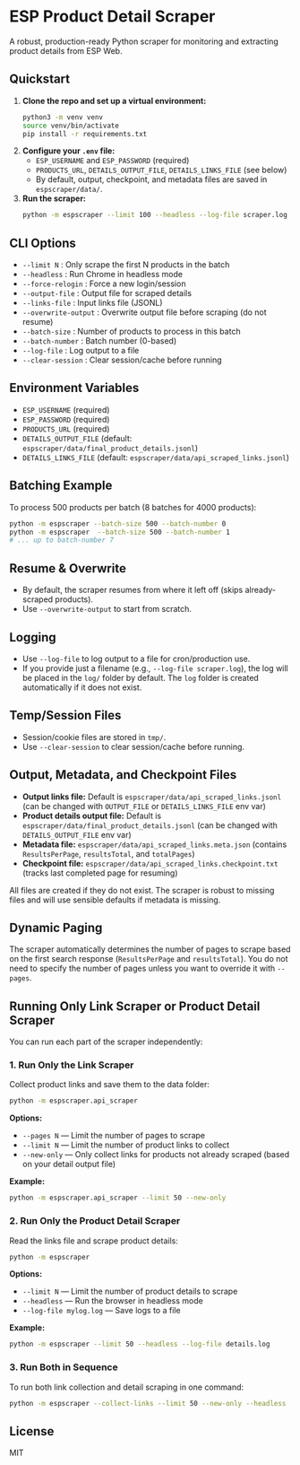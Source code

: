 # ESP Product Detail Scraper

A robust, production-ready Python scraper for monitoring and extracting product details from ESP Web.

## Quickstart

1. **Clone the repo and set up a virtual environment:**
   ```bash
   python3 -m venv venv
   source venv/bin/activate
   pip install -r requirements.txt
   ```
2. **Configure your `.env` file:**
   - `ESP_USERNAME` and `ESP_PASSWORD` (required)
   - `PRODUCTS_URL`, `DETAILS_OUTPUT_FILE`, `DETAILS_LINKS_FILE` (see below)
   - By default, output, checkpoint, and metadata files are saved in `espscraper/data/`.
3. **Run the scraper:**
   ```bash
   python -m espscraper --limit 100 --headless --log-file scraper.log
   ```

## CLI Options

- `--limit N` : Only scrape the first N products in the batch
- `--headless` : Run Chrome in headless mode
- `--force-relogin` : Force a new login/session
- `--output-file` : Output file for scraped details
- `--links-file` : Input links file (JSONL)
- `--overwrite-output` : Overwrite output file before scraping (do not resume)
- `--batch-size` : Number of products to process in this batch
- `--batch-number` : Batch number (0-based)
- `--log-file` : Log output to a file
- `--clear-session` : Clear session/cache before running

## Environment Variables

- `ESP_USERNAME` (required)
- `ESP_PASSWORD` (required)
- `PRODUCTS_URL` (required)
- `DETAILS_OUTPUT_FILE` (default: `espscraper/data/final_product_details.jsonl`)
- `DETAILS_LINKS_FILE` (default: `espscraper/data/api_scraped_links.jsonl`)

## Batching Example

To process 500 products per batch (8 batches for 4000 products):
```bash
python -m espscraper --batch-size 500 --batch-number 0
python -m espscraper  --batch-size 500 --batch-number 1
# ... up to batch-number 7
```

## Resume & Overwrite
- By default, the scraper resumes from where it left off (skips already-scraped products).
- Use `--overwrite-output` to start from scratch.

## Logging
- Use `--log-file` to log output to a file for cron/production use.
- If you provide just a filename (e.g., `--log-file scraper.log`), the log will be placed in the `log/` folder by default. The `log` folder is created automatically if it does not exist.

## Temp/Session Files
- Session/cookie files are stored in `tmp/`.
- Use `--clear-session` to clear session/cache before running.

## Output, Metadata, and Checkpoint Files

- **Output links file:** Default is `espscraper/data/api_scraped_links.jsonl` (can be changed with `OUTPUT_FILE` or `DETAILS_LINKS_FILE` env var)
- **Product details output file:** Default is `espscraper/data/final_product_details.jsonl` (can be changed with `DETAILS_OUTPUT_FILE` env var)
- **Metadata file:** `espscraper/data/api_scraped_links.meta.json` (contains `ResultsPerPage`, `resultsTotal`, and `totalPages`)
- **Checkpoint file:** `espscraper/data/api_scraped_links.checkpoint.txt` (tracks last completed page for resuming)

All files are created if they do not exist. The scraper is robust to missing files and will use sensible defaults if metadata is missing.

## Dynamic Paging

The scraper automatically determines the number of pages to scrape based on the first search response (`ResultsPerPage` and `resultsTotal`). You do not need to specify the number of pages unless you want to override it with `--pages`.

## Running Only Link Scraper or Product Detail Scraper

You can run each part of the scraper independently:

### 1. Run Only the Link Scraper
Collect product links and save them to the data folder:

```bash
python -m espscraper.api_scraper
```

**Options:**
- `--pages N` — Limit the number of pages to scrape
- `--limit N` — Limit the number of product links to collect
- `--new-only` — Only collect links for products not already scraped (based on your detail output file)

**Example:**
```bash
python -m espscraper.api_scraper --limit 50 --new-only
```

### 2. Run Only the Product Detail Scraper
Read the links file and scrape product details:

```bash
python -m espscraper
```

**Options:**
- `--limit N` — Limit the number of product details to scrape
- `--headless` — Run the browser in headless mode
- `--log-file mylog.log` — Save logs to a file

**Example:**
```bash
python -m espscraper --limit 50 --headless --log-file details.log
```

### 3. Run Both in Sequence
To run both link collection and detail scraping in one command:

```bash
python -m espscraper --collect-links --limit 50 --new-only --headless
```

## License
MIT 